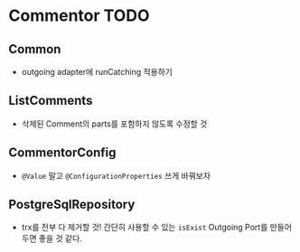 # Commentor TODO
## Common
* outgoing adapter에 runCatching 적용하기

## ListComments
* 삭제된 Comment의 parts를 포함하지 않도록 수정할 것

## CommentorConfig
* `@Value` 말고 `@ConfigurationProperties` 쓰게 바꿔보자

## PostgreSqlRepository
* trx를 전부 다 제거할 것! 간단히 사용할 수 있는 `isExist` Outgoing Port를 만들어두면 좋을 것 같다.